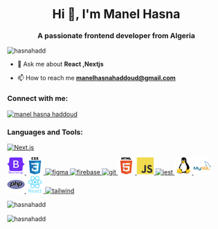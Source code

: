 <h1 align="center">Hi 👋, I'm Manel Hasna</h1>
<h3 align="center">A passionate frontend developer from Algeria</h3>

<p align="left"> <img src="https://komarev.com/ghpvc/?username=hasnahadd&label=Profile%20views&color=0e75b6&style=flat" alt="hasnahadd" /> </p>

- 💬 Ask me about **React ,Nextjs**

- 📫 How to reach me **manelhasnahaddoud@gmail.com**

<h3 align="left">Connect with me:</h3>
<p align="left">
<a href="[https://linkedin.com/in/manel hasna haddoud](https://www.linkedin.com/in/manelhasna-haddoud/)" target="blank"><img align="center" src="https://raw.githubusercontent.com/rahuldkjain/github-profile-readme-generator/master/src/images/icons/Social/linked-in-alt.svg" alt="manel hasna haddoud" height="30" width="40" /></a>
</p>

<h3 align="left">Languages and Tools:</h3>
<p align="left"><a href="https://nextjs.org/" target="_blank" rel="noreferrer">
    <img src="https://www.svgrepo.com/show/354113/nextjs-icon.svg" alt="Next.js" width="40" height="40"/>
  </a>
<p align="left"> <a href="https://getbootstrap.com" target="_blank" rel="noreferrer"> <img src="https://raw.githubusercontent.com/devicons/devicon/master/icons/bootstrap/bootstrap-plain-wordmark.svg" alt="bootstrap" width="40" height="40"/> </a> <a href="https://www.w3schools.com/css/" target="_blank" rel="noreferrer"> <img src="https://raw.githubusercontent.com/devicons/devicon/master/icons/css3/css3-original-wordmark.svg" alt="css3" width="40" height="40"/> </a> <a href="https://www.figma.com/" target="_blank" rel="noreferrer"> <img src="https://www.vectorlogo.zone/logos/figma/figma-icon.svg" alt="figma" width="40" height="40"/> </a> <a href="https://firebase.google.com/" target="_blank" rel="noreferrer"> <img src="https://www.vectorlogo.zone/logos/firebase/firebase-icon.svg" alt="firebase" width="40" height="40"/> </a> <a href="https://git-scm.com/" target="_blank" rel="noreferrer"> <img src="https://www.vectorlogo.zone/logos/git-scm/git-scm-icon.svg" alt="git" width="40" height="40"/> </a> <a href="https://www.w3.org/html/" target="_blank" rel="noreferrer"> <img src="https://raw.githubusercontent.com/devicons/devicon/master/icons/html5/html5-original-wordmark.svg" alt="html5" width="40" height="40"/> </a> <a href="https://developer.mozilla.org/en-US/docs/Web/JavaScript" target="_blank" rel="noreferrer"> <img src="https://raw.githubusercontent.com/devicons/devicon/master/icons/javascript/javascript-original.svg" alt="javascript" width="40" height="40"/> </a> <a href="https://jestjs.io" target="_blank" rel="noreferrer"> <img src="https://www.vectorlogo.zone/logos/jestjsio/jestjsio-icon.svg" alt="jest" width="40" height="40"/> </a> <a href="https://www.linux.org/" target="_blank" rel="noreferrer"> <img src="https://raw.githubusercontent.com/devicons/devicon/master/icons/linux/linux-original.svg" alt="linux" width="40" height="40"/> </a> <a href="https://www.mysql.com/" target="_blank" rel="noreferrer"> <img src="https://raw.githubusercontent.com/devicons/devicon/master/icons/mysql/mysql-original-wordmark.svg" alt="mysql" width="40" height="40"/> </a> <a href="https://www.php.net" target="_blank" rel="noreferrer"> <img src="https://raw.githubusercontent.com/devicons/devicon/master/icons/php/php-original.svg" alt="php" width="40" height="40"/> </a> <a href="https://reactjs.org/" target="_blank" rel="noreferrer"> <img src="https://raw.githubusercontent.com/devicons/devicon/master/icons/react/react-original-wordmark.svg" alt="react" width="40" height="40"/> </a> <a href="https://tailwindcss.com/" target="_blank" rel="noreferrer"> <img src="https://www.vectorlogo.zone/logos/tailwindcss/tailwindcss-icon.svg" alt="tailwind" width="40" height="40"/> </a> </p>



<p><img align="center" src="https://github-readme-stats.vercel.app/api/top-langs?username=hasnahadd&show_icons=true&locale=en&layout=compact" alt="hasnahadd" /></p>

<p><img align="center" src="https://github-readme-streak-stats.herokuapp.com/?user=hasnahadd&" alt="hasnahadd" /></p>


